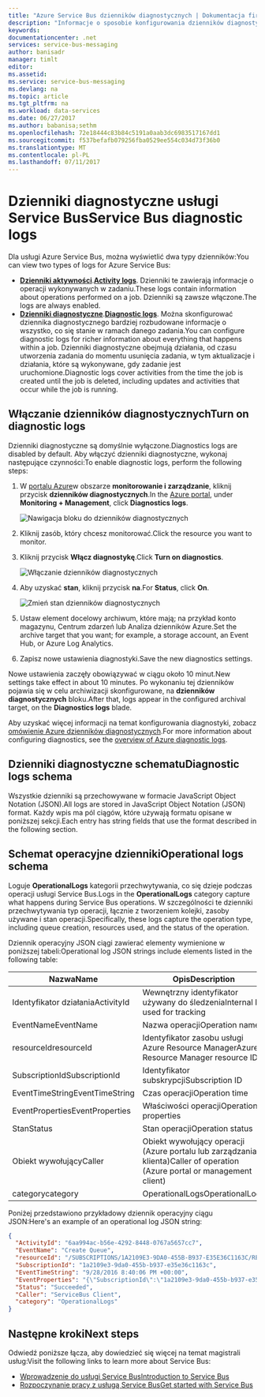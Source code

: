 ```yaml
---
title: "Azure Service Bus dzienników diagnostycznych | Dokumentacja firmy Microsoft"
description: "Informacje o sposobie konfigurowania dzienników diagnostycznych dla usługi Service Bus na platformie Azure."
keywords: 
documentationcenter: .net
services: service-bus-messaging
author: banisadr
manager: timlt
editor: 
ms.assetid: 
ms.service: service-bus-messaging
ms.devlang: na
ms.topic: article
ms.tgt_pltfrm: na
ms.workload: data-services
ms.date: 06/27/2017
ms.author: babanisa;sethm
ms.openlocfilehash: 72e18444c83b84c5191a0aab3dc6983517167dd1
ms.sourcegitcommit: f537befafb079256fba0529ee554c034d73f36b0
ms.translationtype: MT
ms.contentlocale: pl-PL
ms.lasthandoff: 07/11/2017
---
```

# <a name="service-bus-diagnostic-logs"></a><span data-ttu-id="6e24e-103">Dzienniki diagnostyczne usługi Service Bus</span><span class="sxs-lookup"><span data-stu-id="6e24e-103">Service Bus diagnostic logs</span></span>

<span data-ttu-id="6e24e-104">Dla usługi Azure Service Bus, można wyświetlić dwa typy dzienników:</span><span class="sxs-lookup"><span data-stu-id="6e24e-104">You can view two types of logs for Azure Service Bus:</span></span>
* <span data-ttu-id="6e24e-105">**[Dzienniki aktywności](../monitoring-and-diagnostics/monitoring-overview-activity-logs.md)**.</span><span class="sxs-lookup"><span data-stu-id="6e24e-105">**[Activity logs](../monitoring-and-diagnostics/monitoring-overview-activity-logs.md)**.</span></span> <span data-ttu-id="6e24e-106">Dzienniki te zawierają informacje o operacji wykonywanych w zadaniu.</span><span class="sxs-lookup"><span data-stu-id="6e24e-106">These logs contain information about operations performed on a job.</span></span> <span data-ttu-id="6e24e-107">Dzienniki są zawsze włączone.</span><span class="sxs-lookup"><span data-stu-id="6e24e-107">The logs are always enabled.</span></span>
* <span data-ttu-id="6e24e-108">**[Dzienniki diagnostyczne](../monitoring-and-diagnostics/monitoring-overview-of-diagnostic-logs.md)**.</span><span class="sxs-lookup"><span data-stu-id="6e24e-108">**[Diagnostic logs](../monitoring-and-diagnostics/monitoring-overview-of-diagnostic-logs.md)**.</span></span> <span data-ttu-id="6e24e-109">Można skonfigurować dziennika diagnostycznego bardziej rozbudowane informacje o wszystko, co się stanie w ramach danego zadania.</span><span class="sxs-lookup"><span data-stu-id="6e24e-109">You can configure diagnostic logs for richer information about everything that happens within a job.</span></span> <span data-ttu-id="6e24e-110">Dzienniki diagnostyczne obejmują działania, od czasu utworzenia zadania do momentu usunięcia zadania, w tym aktualizacje i działania, które są wykonywane, gdy zadanie jest uruchomione.</span><span class="sxs-lookup"><span data-stu-id="6e24e-110">Diagnostic logs cover activities from the time the job is created until the job is deleted, including updates and activities that occur while the job is running.</span></span>

## <a name="turn-on-diagnostic-logs"></a><span data-ttu-id="6e24e-111">Włączanie dzienników diagnostycznych</span><span class="sxs-lookup"><span data-stu-id="6e24e-111">Turn on diagnostic logs</span></span>

<span data-ttu-id="6e24e-112">Dzienniki diagnostyczne są domyślnie wyłączone.</span><span class="sxs-lookup"><span data-stu-id="6e24e-112">Diagnostics logs are disabled by default.</span></span> <span data-ttu-id="6e24e-113">Aby włączyć dzienniki diagnostyczne, wykonaj następujące czynności:</span><span class="sxs-lookup"><span data-stu-id="6e24e-113">To enable diagnostic logs, perform the following steps:</span></span>

1.  <span data-ttu-id="6e24e-114">W [portalu Azure](https://portal.azure.com)w obszarze **monitorowanie i zarządzanie**, kliknij przycisk **dzienników diagnostycznych**.</span><span class="sxs-lookup"><span data-stu-id="6e24e-114">In the [Azure portal](https://portal.azure.com), under **Monitoring + Management**, click **Diagnostics logs**.</span></span>

    ![Nawigacja bloku do dzienników diagnostycznych](./media/service-bus-diagnostic-logs/image1.png)

2. <span data-ttu-id="6e24e-116">Kliknij zasób, który chcesz monitorować.</span><span class="sxs-lookup"><span data-stu-id="6e24e-116">Click the resource you want to monitor.</span></span>  

3.  <span data-ttu-id="6e24e-117">Kliknij przycisk **Włącz diagnostykę**.</span><span class="sxs-lookup"><span data-stu-id="6e24e-117">Click **Turn on diagnostics**.</span></span>

    ![Włączanie dzienników diagnostycznych](./media/service-bus-diagnostic-logs/image2.png)

4.  <span data-ttu-id="6e24e-119">Aby uzyskać **stan**, kliknij przycisk **na**.</span><span class="sxs-lookup"><span data-stu-id="6e24e-119">For **Status**, click **On**.</span></span>

    ![Zmień stan dzienników diagnostycznych](./media/service-bus-diagnostic-logs/image3.png)

5.  <span data-ttu-id="6e24e-121">Ustaw element docelowy archiwum, które mają; na przykład konto magazynu, Centrum zdarzeń lub Analiza dzienników Azure.</span><span class="sxs-lookup"><span data-stu-id="6e24e-121">Set the archive target that you want; for example, a storage account, an Event Hub, or Azure Log Analytics.</span></span>

6.  <span data-ttu-id="6e24e-122">Zapisz nowe ustawienia diagnostyki.</span><span class="sxs-lookup"><span data-stu-id="6e24e-122">Save the new diagnostics settings.</span></span>

<span data-ttu-id="6e24e-123">Nowe ustawienia zaczęły obowiązywać w ciągu około 10 minut.</span><span class="sxs-lookup"><span data-stu-id="6e24e-123">New settings take effect in about 10 minutes.</span></span> <span data-ttu-id="6e24e-124">Po wykonaniu tej dzienników pojawia się w celu archiwizacji skonfigurowane, na **dzienników diagnostycznych** bloku.</span><span class="sxs-lookup"><span data-stu-id="6e24e-124">After that, logs appear in the configured archival target, on the **Diagnostics logs** blade.</span></span>

<span data-ttu-id="6e24e-125">Aby uzyskać więcej informacji na temat konfigurowania diagnostyki, zobacz [omówienie Azure dzienników diagnostycznych](../monitoring-and-diagnostics/monitoring-overview-of-diagnostic-logs.md).</span><span class="sxs-lookup"><span data-stu-id="6e24e-125">For more information about configuring diagnostics, see the [overview of Azure diagnostic logs](../monitoring-and-diagnostics/monitoring-overview-of-diagnostic-logs.md).</span></span>

## <a name="diagnostic-logs-schema"></a><span data-ttu-id="6e24e-126">Dzienniki diagnostyczne schematu</span><span class="sxs-lookup"><span data-stu-id="6e24e-126">Diagnostic logs schema</span></span>

<span data-ttu-id="6e24e-127">Wszystkie dzienniki są przechowywane w formacie JavaScript Object Notation (JSON).</span><span class="sxs-lookup"><span data-stu-id="6e24e-127">All logs are stored in JavaScript Object Notation (JSON) format.</span></span> <span data-ttu-id="6e24e-128">Każdy wpis ma pól ciągów, które używają formatu opisane w poniższej sekcji.</span><span class="sxs-lookup"><span data-stu-id="6e24e-128">Each entry has string fields that use the format described in the following section.</span></span>

## <a name="operational-logs-schema"></a><span data-ttu-id="6e24e-129">Schemat operacyjne dzienniki</span><span class="sxs-lookup"><span data-stu-id="6e24e-129">Operational logs schema</span></span>

<span data-ttu-id="6e24e-130">Loguje **OperationalLogs** kategorii przechwytywania, co się dzieje podczas operacji usługi Service Bus.</span><span class="sxs-lookup"><span data-stu-id="6e24e-130">Logs in the **OperationalLogs** category capture what happens during Service Bus operations.</span></span> <span data-ttu-id="6e24e-131">W szczególności te dzienniki przechwytywania typ operacji, łącznie z tworzeniem kolejki, zasoby używane i stan operacji.</span><span class="sxs-lookup"><span data-stu-id="6e24e-131">Specifically, these logs capture the operation type, including queue creation, resources used, and the status of the operation.</span></span>

<span data-ttu-id="6e24e-132">Dziennik operacyjny JSON ciągi zawierać elementy wymienione w poniższej tabeli:</span><span class="sxs-lookup"><span data-stu-id="6e24e-132">Operational log JSON strings include elements listed in the following table:</span></span>

<span data-ttu-id="6e24e-133">Nazwa</span><span class="sxs-lookup"><span data-stu-id="6e24e-133">Name</span></span> | <span data-ttu-id="6e24e-134">Opis</span><span class="sxs-lookup"><span data-stu-id="6e24e-134">Description</span></span>
------- | -------
<span data-ttu-id="6e24e-135">Identyfikator działania</span><span class="sxs-lookup"><span data-stu-id="6e24e-135">ActivityId</span></span> | <span data-ttu-id="6e24e-136">Wewnętrzny identyfikator używany do śledzenia</span><span class="sxs-lookup"><span data-stu-id="6e24e-136">Internal ID, used for tracking</span></span>
<span data-ttu-id="6e24e-137">EventName</span><span class="sxs-lookup"><span data-stu-id="6e24e-137">EventName</span></span> | <span data-ttu-id="6e24e-138">Nazwa operacji</span><span class="sxs-lookup"><span data-stu-id="6e24e-138">Operation name</span></span>           
<span data-ttu-id="6e24e-139">resourceId</span><span class="sxs-lookup"><span data-stu-id="6e24e-139">resourceId</span></span> | <span data-ttu-id="6e24e-140">Identyfikator zasobu usługi Azure Resource Manager</span><span class="sxs-lookup"><span data-stu-id="6e24e-140">Azure Resource Manager resource ID</span></span>
<span data-ttu-id="6e24e-141">SubscriptionId</span><span class="sxs-lookup"><span data-stu-id="6e24e-141">SubscriptionId</span></span> | <span data-ttu-id="6e24e-142">Identyfikator subskrypcji</span><span class="sxs-lookup"><span data-stu-id="6e24e-142">Subscription ID</span></span>
<span data-ttu-id="6e24e-143">EventTimeString</span><span class="sxs-lookup"><span data-stu-id="6e24e-143">EventTimeString</span></span> | <span data-ttu-id="6e24e-144">Czas operacji</span><span class="sxs-lookup"><span data-stu-id="6e24e-144">Operation time</span></span>
<span data-ttu-id="6e24e-145">EventProperties</span><span class="sxs-lookup"><span data-stu-id="6e24e-145">EventProperties</span></span> | <span data-ttu-id="6e24e-146">Właściwości operacji</span><span class="sxs-lookup"><span data-stu-id="6e24e-146">Operation properties</span></span>
<span data-ttu-id="6e24e-147">Stan</span><span class="sxs-lookup"><span data-stu-id="6e24e-147">Status</span></span> | <span data-ttu-id="6e24e-148">Stan operacji</span><span class="sxs-lookup"><span data-stu-id="6e24e-148">Operation status</span></span>
<span data-ttu-id="6e24e-149">Obiekt wywołujący</span><span class="sxs-lookup"><span data-stu-id="6e24e-149">Caller</span></span> | <span data-ttu-id="6e24e-150">Obiekt wywołujący operacji (Azure portalu lub zarządzania klienta)</span><span class="sxs-lookup"><span data-stu-id="6e24e-150">Caller of operation (Azure portal or management client)</span></span>
<span data-ttu-id="6e24e-151">category</span><span class="sxs-lookup"><span data-stu-id="6e24e-151">category</span></span> | <span data-ttu-id="6e24e-152">OperationalLogs</span><span class="sxs-lookup"><span data-stu-id="6e24e-152">OperationalLogs</span></span>

<span data-ttu-id="6e24e-153">Poniżej przedstawiono przykładowy dziennik operacyjny ciągu JSON:</span><span class="sxs-lookup"><span data-stu-id="6e24e-153">Here's an example of an operational log JSON string:</span></span>

```json
{
  "ActivityId": "6aa994ac-b56e-4292-8448-0767a5657cc7",
  "EventName": "Create Queue",
  "resourceId": "/SUBSCRIPTIONS/1A2109E3-9DA0-455B-B937-E35E36C1163C/RESOURCEGROUPS/DEFAULT-SERVICEBUS-CENTRALUS/PROVIDERS/MICROSOFT.SERVICEBUS/NAMESPACES/SHOEBOXEHNS-CY4001",
  "SubscriptionId": "1a2109e3-9da0-455b-b937-e35e36c1163c",
  "EventTimeString": "9/28/2016 8:40:06 PM +00:00",
  "EventProperties": "{\"SubscriptionId\":\"1a2109e3-9da0-455b-b937-e35e36c1163c\",\"Namespace\":\"shoeboxehns-cy4001\",\"Via\":\"https://shoeboxehns-cy4001.servicebus.windows.net/f8096791adb448579ee83d30e006a13e/?api-version=2016-07\",\"TrackingId\":\"5ee74c9e-72b5-4e98-97c4-08a62e56e221_G1\"}",
  "Status": "Succeeded",
  "Caller": "ServiceBus Client",
  "category": "OperationalLogs"
}
```

## <a name="next-steps"></a><span data-ttu-id="6e24e-154">Następne kroki</span><span class="sxs-lookup"><span data-stu-id="6e24e-154">Next steps</span></span>

<span data-ttu-id="6e24e-155">Odwiedź poniższe łącza, aby dowiedzieć się więcej na temat magistrali usług:</span><span class="sxs-lookup"><span data-stu-id="6e24e-155">Visit the following links to learn more about Service Bus:</span></span>

* [<span data-ttu-id="6e24e-156">Wprowadzenie do usługi Service Bus</span><span class="sxs-lookup"><span data-stu-id="6e24e-156">Introduction to Service Bus</span></span>](service-bus-messaging-overview.md)
* [<span data-ttu-id="6e24e-157">Rozpoczynanie pracy z usługą Service Bus</span><span class="sxs-lookup"><span data-stu-id="6e24e-157">Get started with Service Bus</span></span>](service-bus-dotnet-get-started-with-queues.md)
